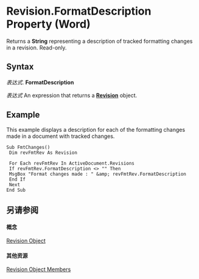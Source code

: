 
# Revision.FormatDescription Property (Word)

Returns a  **String** representing a description of tracked formatting changes in a revision. Read-only.


## Syntax

 _表达式_. **FormatDescription**

 _表达式_ An expression that returns a **[Revision](e6f64467-a438-88f1-60f9-975365a1430e.md)** object.


## Example

This example displays a description for each of the formatting changes made in a document with tracked changes.


```
Sub FmtChanges() 
 Dim revFmtRev As Revision 
 
 For Each revFmtRev In ActiveDocument.Revisions 
 If revFmtRev.FormatDescription <> "" Then 
 MsgBox "Format changes made : " &amp; revFmtRev.FormatDescription 
 End If 
 Next 
End Sub
```


## 另请参阅


#### 概念


[Revision Object](e6f64467-a438-88f1-60f9-975365a1430e.md)
#### 其他资源


[Revision Object Members](http://msdn.microsoft.com/library/97eb185c-125a-1c5f-6f54-157fd5bbf355%28Office.15%29.aspx)